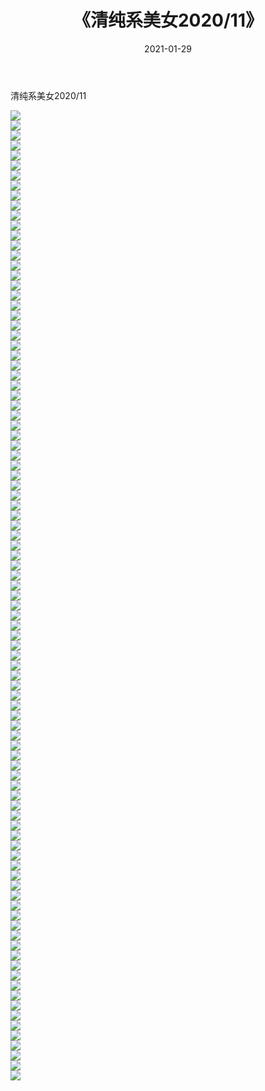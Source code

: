 ﻿---
layout: post
title:  《清纯系美女2020/11》
date:   2021-01-29
img: http://pic.660000.xyz/1:/清纯系美女/2020/11/000.jpg
categories: [美女, 清纯, 唯美]
---

清纯系美女2020/11

 ![](http://pic.660000.xyz/1:/清纯系美女/2020/11/001.jpeg) <br>![](http://pic.660000.xyz/1:/清纯系美女/2020/11/002.jpeg) <br>![](http://pic.660000.xyz/1:/清纯系美女/2020/11/003.jpeg) <br>![](http://pic.660000.xyz/1:/清纯系美女/2020/11/004.jpeg) <br>![](http://pic.660000.xyz/1:/清纯系美女/2020/11/005.jpeg) <br>![](http://pic.660000.xyz/1:/清纯系美女/2020/11/006.jpeg) <br>![](http://pic.660000.xyz/1:/清纯系美女/2020/11/007.jpeg) <br>![](http://pic.660000.xyz/1:/清纯系美女/2020/11/008.jpeg) <br>![](http://pic.660000.xyz/1:/清纯系美女/2020/11/009.jpeg) <br>![](http://pic.660000.xyz/1:/清纯系美女/2020/11/010.jpeg) <br>![](http://pic.660000.xyz/1:/清纯系美女/2020/11/011.jpeg) <br>![](http://pic.660000.xyz/1:/清纯系美女/2020/11/012.jpeg) <br>![](http://pic.660000.xyz/1:/清纯系美女/2020/11/013.jpeg) <br>![](http://pic.660000.xyz/1:/清纯系美女/2020/11/014.jpeg) <br>![](http://pic.660000.xyz/1:/清纯系美女/2020/11/015.jpeg) <br>![](http://pic.660000.xyz/1:/清纯系美女/2020/11/016.jpeg) <br>![](http://pic.660000.xyz/1:/清纯系美女/2020/11/017.jpeg) <br>![](http://pic.660000.xyz/1:/清纯系美女/2020/11/018.jpeg) <br>![](http://pic.660000.xyz/1:/清纯系美女/2020/11/019.jpeg) <br>![](http://pic.660000.xyz/1:/清纯系美女/2020/11/020.jpeg) <br>![](http://pic.660000.xyz/1:/清纯系美女/2020/11/021.jpeg) <br>![](http://pic.660000.xyz/1:/清纯系美女/2020/11/022.jpeg) <br>![](http://pic.660000.xyz/1:/清纯系美女/2020/11/023.jpeg) <br>![](http://pic.660000.xyz/1:/清纯系美女/2020/11/024.jpeg) <br>![](http://pic.660000.xyz/1:/清纯系美女/2020/11/025.jpeg) <br>![](http://pic.660000.xyz/1:/清纯系美女/2020/11/026.jpeg) <br>![](http://pic.660000.xyz/1:/清纯系美女/2020/11/027.jpeg) <br>![](http://pic.660000.xyz/1:/清纯系美女/2020/11/028.jpeg) <br>![](http://pic.660000.xyz/1:/清纯系美女/2020/11/029.jpeg) <br>![](http://pic.660000.xyz/1:/清纯系美女/2020/11/030.jpeg) <br>![](http://pic.660000.xyz/1:/清纯系美女/2020/11/031.jpeg) <br>![](http://pic.660000.xyz/1:/清纯系美女/2020/11/032.jpeg) <br>![](http://pic.660000.xyz/1:/清纯系美女/2020/11/033.jpeg) <br>![](http://pic.660000.xyz/1:/清纯系美女/2020/11/034.jpeg) <br>![](http://pic.660000.xyz/1:/清纯系美女/2020/11/035.jpeg) <br>![](http://pic.660000.xyz/1:/清纯系美女/2020/11/036.jpeg) <br>![](http://pic.660000.xyz/1:/清纯系美女/2020/11/037.jpeg) <br>![](http://pic.660000.xyz/1:/清纯系美女/2020/11/038.jpeg) <br>![](http://pic.660000.xyz/1:/清纯系美女/2020/11/039.jpeg) <br>![](http://pic.660000.xyz/1:/清纯系美女/2020/11/040.jpeg) <br>![](http://pic.660000.xyz/1:/清纯系美女/2020/11/041.jpeg) <br>![](http://pic.660000.xyz/1:/清纯系美女/2020/11/042.jpeg) <br>![](http://pic.660000.xyz/1:/清纯系美女/2020/11/043.jpeg) <br>![](http://pic.660000.xyz/1:/清纯系美女/2020/11/044.jpeg) <br>![](http://pic.660000.xyz/1:/清纯系美女/2020/11/045.jpeg) <br>![](http://pic.660000.xyz/1:/清纯系美女/2020/11/046.jpeg) <br>![](http://pic.660000.xyz/1:/清纯系美女/2020/11/047.jpeg) <br>![](http://pic.660000.xyz/1:/清纯系美女/2020/11/048.jpeg) <br>![](http://pic.660000.xyz/1:/清纯系美女/2020/11/049.jpeg) <br>![](http://pic.660000.xyz/1:/清纯系美女/2020/11/050.jpeg) <br>![](http://pic.660000.xyz/1:/清纯系美女/2020/11/051.jpeg) <br>![](http://pic.660000.xyz/1:/清纯系美女/2020/11/052.jpeg) <br>![](http://pic.660000.xyz/1:/清纯系美女/2020/11/053.jpeg) <br>![](http://pic.660000.xyz/1:/清纯系美女/2020/11/054.jpeg) <br>![](http://pic.660000.xyz/1:/清纯系美女/2020/11/055.jpeg) <br>![](http://pic.660000.xyz/1:/清纯系美女/2020/11/056.jpeg) <br>![](http://pic.660000.xyz/1:/清纯系美女/2020/11/057.jpeg) <br>![](http://pic.660000.xyz/1:/清纯系美女/2020/11/058.jpeg) <br>![](http://pic.660000.xyz/1:/清纯系美女/2020/11/059.jpeg) <br>![](http://pic.660000.xyz/1:/清纯系美女/2020/11/060.jpeg) <br>![](http://pic.660000.xyz/1:/清纯系美女/2020/11/061.jpeg) <br>![](http://pic.660000.xyz/1:/清纯系美女/2020/11/062.jpeg) <br>![](http://pic.660000.xyz/1:/清纯系美女/2020/11/063.jpeg) <br>![](http://pic.660000.xyz/1:/清纯系美女/2020/11/064.jpeg) <br>![](http://pic.660000.xyz/1:/清纯系美女/2020/11/065.jpeg) <br>![](http://pic.660000.xyz/1:/清纯系美女/2020/11/066.jpeg) <br>![](http://pic.660000.xyz/1:/清纯系美女/2020/11/067.jpeg) <br>![](http://pic.660000.xyz/1:/清纯系美女/2020/11/068.jpeg) <br>![](http://pic.660000.xyz/1:/清纯系美女/2020/11/069.jpeg) <br>![](http://pic.660000.xyz/1:/清纯系美女/2020/11/070.jpeg) <br>![](http://pic.660000.xyz/1:/清纯系美女/2020/11/071.jpeg) <br>![](http://pic.660000.xyz/1:/清纯系美女/2020/11/072.jpeg) <br>![](http://pic.660000.xyz/1:/清纯系美女/2020/11/073.jpeg) <br>![](http://pic.660000.xyz/1:/清纯系美女/2020/11/074.jpeg) <br>![](http://pic.660000.xyz/1:/清纯系美女/2020/11/075.jpeg) <br>![](http://pic.660000.xyz/1:/清纯系美女/2020/11/076.jpeg) <br>![](http://pic.660000.xyz/1:/清纯系美女/2020/11/077.jpeg) <br>![](http://pic.660000.xyz/1:/清纯系美女/2020/11/078.jpeg) <br>![](http://pic.660000.xyz/1:/清纯系美女/2020/11/079.jpeg) <br>![](http://pic.660000.xyz/1:/清纯系美女/2020/11/080.jpeg) <br>![](http://pic.660000.xyz/1:/清纯系美女/2020/11/081.jpeg) <br>![](http://pic.660000.xyz/1:/清纯系美女/2020/11/082.jpeg) <br>![](http://pic.660000.xyz/1:/清纯系美女/2020/11/083.jpeg) <br>![](http://pic.660000.xyz/1:/清纯系美女/2020/11/084.jpeg) <br>![](http://pic.660000.xyz/1:/清纯系美女/2020/11/085.jpeg) <br>![](http://pic.660000.xyz/1:/清纯系美女/2020/11/086.jpeg) <br>![](http://pic.660000.xyz/1:/清纯系美女/2020/11/087.jpeg) <br>![](http://pic.660000.xyz/1:/清纯系美女/2020/11/088.jpeg) <br>![](http://pic.660000.xyz/1:/清纯系美女/2020/11/089.jpeg) <br>![](http://pic.660000.xyz/1:/清纯系美女/2020/11/090.jpeg) <br>![](http://pic.660000.xyz/1:/清纯系美女/2020/11/091.jpeg) <br>![](http://pic.660000.xyz/1:/清纯系美女/2020/11/092.jpeg) <br>![](http://pic.660000.xyz/1:/清纯系美女/2020/11/093.jpeg) <br>![](http://pic.660000.xyz/1:/清纯系美女/2020/11/094.jpeg) <br>![](http://pic.660000.xyz/1:/清纯系美女/2020/11/095.jpeg) <br>![](http://pic.660000.xyz/1:/清纯系美女/2020/11/096.jpeg) <br>![](http://pic.660000.xyz/1:/清纯系美女/2020/11/097.jpeg) <br>